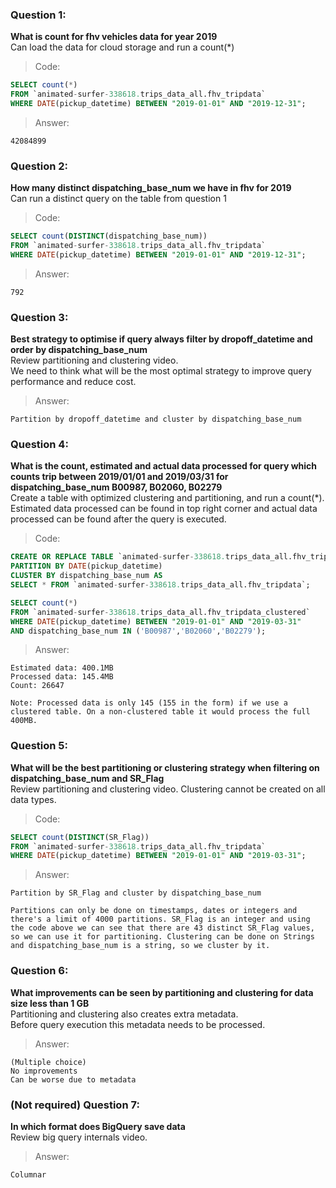 ### Question 1: 
**What is count for fhv vehicles data for year 2019**  
Can load the data for cloud storage and run a count(*)
> Code:
```sql
SELECT count(*)
FROM `animated-surfer-338618.trips_data_all.fhv_tripdata`
WHERE DATE(pickup_datetime) BETWEEN "2019-01-01" AND "2019-12-31";
```
>Answer:
```
42084899
```

### Question 2: 
**How many distinct dispatching_base_num we have in fhv for 2019**  
Can run a distinct query on the table from question 1
> Code:
```sql
SELECT count(DISTINCT(dispatching_base_num))
FROM `animated-surfer-338618.trips_data_all.fhv_tripdata`
WHERE DATE(pickup_datetime) BETWEEN "2019-01-01" AND "2019-12-31";
```
>Answer:
```
792
```

### Question 3: 
**Best strategy to optimise if query always filter by dropoff_datetime and order by dispatching_base_num**  
Review partitioning and clustering video.   
We need to think what will be the most optimal strategy to improve query 
performance and reduce cost.
>Answer:
```
Partition by dropoff_datetime and cluster by dispatching_base_num
```

### Question 4: 
**What is the count, estimated and actual data processed for query which counts trip between 2019/01/01 and 2019/03/31 for dispatching_base_num B00987, B02060, B02279**  
Create a table with optimized clustering and partitioning, and run a 
count(*). Estimated data processed can be found in top right corner and
actual data processed can be found after the query is executed.
>Code:
```sql
CREATE OR REPLACE TABLE `animated-surfer-338618.trips_data_all.fhv_tripdata_clustered`
PARTITION BY DATE(pickup_datetime)
CLUSTER BY dispatching_base_num AS
SELECT * FROM `animated-surfer-338618.trips_data_all.fhv_tripdata`;

SELECT count(*)
FROM `animated-surfer-338618.trips_data_all.fhv_tripdata_clustered`
WHERE DATE(pickup_datetime) BETWEEN "2019-01-01" AND "2019-03-31"
AND dispatching_base_num IN ('B00987','B02060','B02279');
```
>Answer:
```
Estimated data: 400.1MB
Processed data: 145.4MB
Count: 26647

Note: Processed data is only 145 (155 in the form) if we use a clustered table. On a non-clustered table it would process the full 400MB.
```

### Question 5: 
**What will be the best partitioning or clustering strategy when filtering on dispatching_base_num and SR_Flag**  
Review partitioning and clustering video. 
Clustering cannot be created on all data types.
>Code:
```sql
SELECT count(DISTINCT(SR_Flag))
FROM `animated-surfer-338618.trips_data_all.fhv_tripdata`
WHERE DATE(pickup_datetime) BETWEEN "2019-01-01" AND "2019-03-31";
```
>Answer:
```
Partition by SR_Flag and cluster by dispatching_base_num

Partitions can only be done on timestamps, dates or integers and there's a limit of 4000 partitions. SR_Flag is an integer and using the code above we can see that there are 43 distinct SR_Flag values, so we can use it for partitioning. Clustering can be done on Strings and dispatching_base_num is a string, so we cluster by it.
```

### Question 6: 
**What improvements can be seen by partitioning and clustering for data size less than 1 GB**  
Partitioning and clustering also creates extra metadata.  
Before query execution this metadata needs to be processed.

>Answer:
```
(Multiple choice)
No improvements
Can be worse due to metadata
```

### (Not required) Question 7: 
**In which format does BigQuery save data**  
Review big query internals video.

>Answer:
```
Columnar
```
